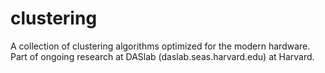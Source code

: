 # clustering
A collection of clustering algorithms optimized for the modern hardware. Part of ongoing research at DASlab (daslab.seas.harvard.edu) at Harvard.

